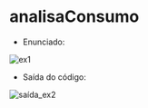 # analisaConsumo

- Enunciado:

![ex1](https://user-images.githubusercontent.com/88458605/128265095-c22e2d64-137d-44a4-bb46-763550c807bf.jpg)

- Saída do código:

![saída_ex2](https://user-images.githubusercontent.com/88458605/128265145-aec2d64c-a47f-462e-95bc-cad7285e7c5d.png)
